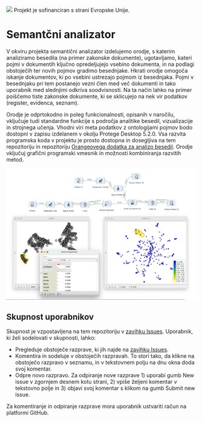 ![](meetings/logos.png)
Projekt je sofinanciran s strani Evropske Unije.

# Semantčni analizator

V okviru projekta semantični analizator izdelujemo orodje, s katerim analiziramo besedila (na primer
zakonske dokumente), ugotavljamo, kateri pojmi v dokumentih ključno opredeljujejo vsebino
dokumenta, in na podlagi obstoječih ter novih pojmov gradimo besednjake. Hkrati orodje omogoča
iskanje dokumentov, ki po vsebini ustrezajo pojmom iz besednjaka. Pojmi v besednjaku pri tem
postanejo vezni člen med več dokumenti in tako uporabnik med slednjimi odkriva soodvisnosti. Na ta
način lahko na primer poiščemo tiste zakonske dokumente, ki se sklicujejo na nek vir podatkov (register,
evidenca, seznam).

Orodje je odprtokodno in poleg funkcionalnosti, opisanih v naročilu, vključuje tudi
standardne funkcije s področja analitike besedil, vizualizacije in strojnega učenja. Vhodni viri meta
podatkov z ontologijami pojmov bodo dostopni v zapisu izdelanem v okolju Protege Desktop 5.2.0. 
Vsa razvita programska koda v projektu je prosto
dostopna in dosegljiva na tem repozitoriju in repozitoriju [Orangeovega dodatka za analizo besedil](https://github.com/biolab/orange3-text). 
Orodje vključuj grafični programski vmesnik in
možnosti kombiniranja razvitih metod.


![](example-workflow.png)

## Skupnost uporabnikov

Skupnost je vzpostavljena na tem repozitoriju v [zavihku Issues](https://github.com/biolab/text-semantics/issues). Uporabnik, ki želi sodelovati v skupnosti, lahko:

- Pregleduje obstoječe razprave, ki jih najde na [zavihku Issues](https://github.com/biolab/text-semantics/issues).
- Komentira in sodeluje v obstoječih razpravah. To stori tako, da klikne na obstoječo razpravo v seznamu, in v tekstovnem polju na dnu okna doda svoj komentar.
- Odpre novo razpravo. Za odpiranje nove razprave 1) uporabi gumb New issue v zgornjem desnem kotu strani, 2) vpiše željeni komentar v tekstovno polje in 3) objavi svoj komentar s klikom na gumb Submit new issue.

Za komentiranje in odpiranje razprave mora uporabnik ustvariti račun na platformi GitHub.

